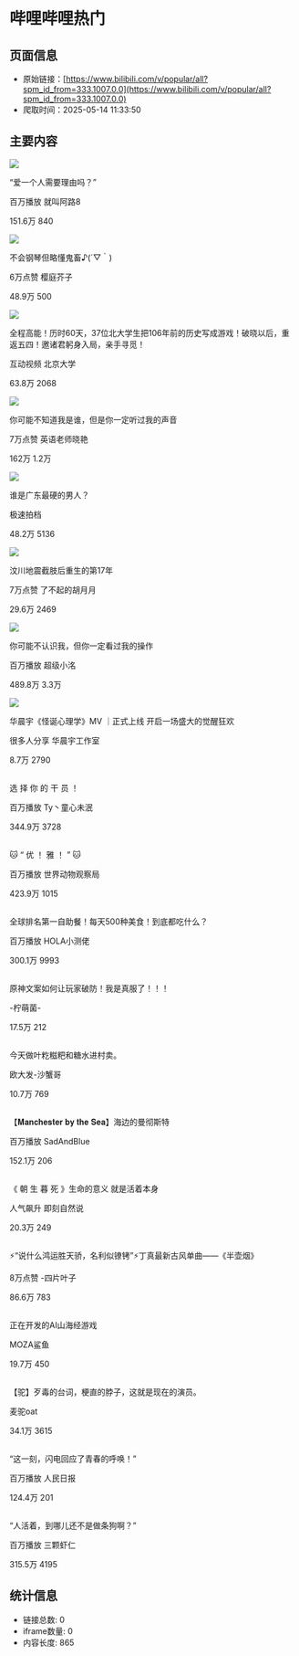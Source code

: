 # 哔哩哔哩热门

## 页面信息

- 原始链接：[https://www.bilibili.com/v/popular/all?spm_id_from=333.1007.0.0](https://www.bilibili.com/v/popular/all?spm_id_from=333.1007.0.0)
- 爬取时间：2025-05-14 11:33:50
## 主要内容

[![](//i0.hdslb.com/bfs/archive/2d2bc4b036f5d3677945f4b7193a66d2d3b6b520.jpg@412w_232h_1c_!web-popular.avif)](<//www.bilibili.com/video/BV1kW5AzeEnW>)

“爱一个人需要理由吗？”

百万播放 就叫阿路8

151.6万  840 

[![](//i0.hdslb.com/bfs/archive/a6d29eadda32c9ef884b040001aa95cbf1397751.jpg@412w_232h_1c_!web-popular.avif)](<//www.bilibili.com/video/BV1AFELz5EWZ>)

不会钢琴但略懂鬼畜♪(´▽｀)

6万点赞 樱庭芥子

48.9万  500 

[![](//i2.hdslb.com/bfs/archive/3ff6f2a2f706fa6f49c46accb1a6c92634b4e79b.jpg@412w_232h_1c_!web-popular.avif)](<//www.bilibili.com/video/BV1Z55VznEdq>)

全程高能！历时60天，37位北大学生把106年前的历史写成游戏！破晓以后，重返五四！邀诸君躬身入局，亲手寻觅！

互动视频 北京大学

63.8万  2068 

[![](//i0.hdslb.com/bfs/archive/82242549eb16c89c181aebbbd5d12646108ace28.jpg@412w_232h_1c_!web-popular.avif)](<//www.bilibili.com/video/BV1EUELz6Eov>)

你可能不知道我是谁，但是你一定听过我的声音

7万点赞 英语老师晓艳

162万  1.2万 

[![](//i2.hdslb.com/bfs/archive/eb8824efccbe878196662855bc5e01c84c986b37.jpg@412w_232h_1c_!web-popular.avif)](<//www.bilibili.com/video/BV1MM79zbEtZ>)

谁是广东最硬的男人？

极速拍档

48.2万  5136 

[![](//i0.hdslb.com/bfs/archive/11d6c29c02374a68e0359c9f3e7a795b3dd89517.jpg@412w_232h_1c_!web-popular.avif)](<//www.bilibili.com/video/BV1CoE5zLEjk>)

汶川地震截肢后重生的第17年

7万点赞 了不起的胡月月

29.6万  2469 

[![](//i2.hdslb.com/bfs/archive/cad5d902763ccd08b29ffa62bd727dfc2f062bec.jpg@412w_232h_1c_!web-popular.avif)](<//www.bilibili.com/video/BV1nfVozjErF>)

你可能不认识我，但你一定看过我的操作

百万播放 超级小洺

489.8万  3.3万 

[![](//i1.hdslb.com/bfs/archive/2c26d53655f7fdec42154bc2c87eaa75f52d0040.jpg@412w_232h_1c_!web-popular.avif)](<//www.bilibili.com/video/BV1iB7dz1EPm>)

华晨宇《怪诞心理学》MV ｜正式上线 开启一场盛大的觉醒狂欢

很多人分享 华晨宇工作室

8.7万  2790 

[![](data:image/gif;base64,R0lGODlhAQABAIAAAAAAAP///yH5BAEAAAAALAAAAAABAAEAAAIBRAA7)](<//www.bilibili.com/video/BV1NhVZzsEdd>)

选 择 你 的 干 员 ！

百万播放 Ty丶童心未泯

344.9万  3728 

[![](data:image/gif;base64,R0lGODlhAQABAIAAAAAAAP///yH5BAEAAAAALAAAAAABAAEAAAIBRAA7)](<//www.bilibili.com/video/BV1Tm5MzWEqW>)

🐱 “ 优 ！ 雅 ！ ” 🐱

百万播放 世界动物观察局

423.9万  1015 

[![](data:image/gif;base64,R0lGODlhAQABAIAAAAAAAP///yH5BAEAAAAALAAAAAABAAEAAAIBRAA7)](<//www.bilibili.com/video/BV1Rs5LzHE2a>)

全球排名第一自助餐！每天500种美食！到底都吃什么？

百万播放 HOLA小测佬

300.1万  9993 

[![](data:image/gif;base64,R0lGODlhAQABAIAAAAAAAP///yH5BAEAAAAALAAAAAABAAEAAAIBRAA7)](<//www.bilibili.com/video/BV1WA7ozbEDN>)

原神文案如何让玩家破防！我是真服了！！！

-柠萌菌-

17.5万  212 

[![](data:image/gif;base64,R0lGODlhAQABAIAAAAAAAP///yH5BAEAAAAALAAAAAABAAEAAAIBRAA7)](<//www.bilibili.com/video/BV1ff7fzoEo5>)

今天做叶籺糍粑和糖水进村卖。

欧大发-沙蟹哥

10.7万  769 

[![](data:image/gif;base64,R0lGODlhAQABAIAAAAAAAP///yH5BAEAAAAALAAAAAABAAEAAAIBRAA7)](<//www.bilibili.com/video/BV1jnVazKE9L>)

【𝐌𝐚𝐧𝐜𝐡𝐞𝐬𝐭𝐞𝐫 𝐛𝐲 𝐭𝐡𝐞 𝐒𝐞𝐚】海边的曼彻斯特

百万播放 SadAndBlue

152.1万  206 

[![](data:image/gif;base64,R0lGODlhAQABAIAAAAAAAP///yH5BAEAAAAALAAAAAABAAEAAAIBRAA7)](<//www.bilibili.com/video/BV15zEjziE69>)

《 朝 生 暮 死 》生命的意义 就是活着本身

人气飙升 即刻自然说

20.3万  249 

[![](data:image/gif;base64,R0lGODlhAQABAIAAAAAAAP///yH5BAEAAAAALAAAAAABAAEAAAIBRAA7)](<//www.bilibili.com/video/BV1CTVXzvEN6>)

⚡️“说什么鸿运胜天骄，名利似镣铐”⚡️丁真最新古风单曲——《半壶烟》

8万点赞 -四片叶子

86.6万  783 

[![](data:image/gif;base64,R0lGODlhAQABAIAAAAAAAP///yH5BAEAAAAALAAAAAABAAEAAAIBRAA7)](<//www.bilibili.com/video/BV19zEjzvEua>)

正在开发的AI山海经游戏

MOZA鲨鱼

19.7万  450 

[![](data:image/gif;base64,R0lGODlhAQABAIAAAAAAAP///yH5BAEAAAAALAAAAAABAAEAAAIBRAA7)](<//www.bilibili.com/video/BV1Yt7ozGEon>)

【驼】歹毒的台词，梗直的脖子，这就是现在的演员。

麦驼oat

34.1万  3615 

[![](data:image/gif;base64,R0lGODlhAQABAIAAAAAAAP///yH5BAEAAAAALAAAAAABAAEAAAIBRAA7)](<//www.bilibili.com/video/BV14c7fzBEcd>)

“这一刻，闪电回应了青春的呼唤！”

百万播放 人民日报

124.4万  201 

[![](data:image/gif;base64,R0lGODlhAQABAIAAAAAAAP///yH5BAEAAAAALAAAAAABAAEAAAIBRAA7)](<//www.bilibili.com/video/BV1jEV8zfEM8>)

“人活着，到哪儿还不是做条狗啊？”

百万播放 三颗虾仁

315.5万  4195

## 统计信息

- 链接总数: 0
- iframe数量: 0
- 内容长度: 865
